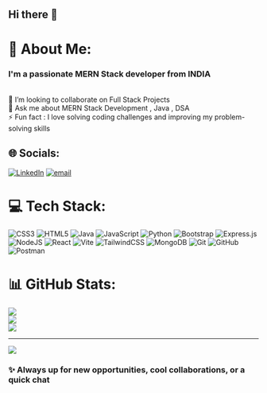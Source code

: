 ## Hi there 👋

# 💫 About Me:
<h3> I'm a passionate MERN Stack developer from INDIA</h3>
<br>🤝 I’m looking to collaborate on Full Stack Projects<br>💬 Ask me about MERN Stack Development , Java , DSA<br>⚡ Fun fact : I love solving coding challenges and improving my problem-solving skills<br>


## 🌐 Socials:
[![LinkedIn](https://img.shields.io/badge/LinkedIn-%230077B5.svg?logo=linkedin&logoColor=white)](https://linkedin.com/in/simranjeetkaur67) [![email](https://img.shields.io/badge/Email-D14836?logo=gmail&logoColor=white)](mailto:simrankaurdh5@gmail.com) 

# 💻 Tech Stack:
![CSS3](https://img.shields.io/badge/css3-%231572B6.svg?style=for-the-badge&logo=css3&logoColor=white) ![HTML5](https://img.shields.io/badge/html5-%23E34F26.svg?style=for-the-badge&logo=html5&logoColor=white) ![Java](https://img.shields.io/badge/java-%23ED8B00.svg?style=for-the-badge&logo=openjdk&logoColor=white) ![JavaScript](https://img.shields.io/badge/javascript-%23323330.svg?style=for-the-badge&logo=javascript&logoColor=%23F7DF1E) ![Python](https://img.shields.io/badge/python-3670A0?style=for-the-badge&logo=python&logoColor=ffdd54) ![Bootstrap](https://img.shields.io/badge/bootstrap-%238511FA.svg?style=for-the-badge&logo=bootstrap&logoColor=white) ![Express.js](https://img.shields.io/badge/express.js-%23404d59.svg?style=for-the-badge&logo=express&logoColor=%2361DAFB) ![NodeJS](https://img.shields.io/badge/node.js-6DA55F?style=for-the-badge&logo=node.js&logoColor=white) ![React](https://img.shields.io/badge/react-%2320232a.svg?style=for-the-badge&logo=react&logoColor=%2361DAFB) ![Vite](https://img.shields.io/badge/vite-%23646CFF.svg?style=for-the-badge&logo=vite&logoColor=white) ![TailwindCSS](https://img.shields.io/badge/tailwindcss-%2338B2AC.svg?style=for-the-badge&logo=tailwind-css&logoColor=white) ![MongoDB](https://img.shields.io/badge/MongoDB-%234ea94b.svg?style=for-the-badge&logo=mongodb&logoColor=white) ![Git](https://img.shields.io/badge/git-%23F05033.svg?style=for-the-badge&logo=git&logoColor=white) ![GitHub](https://img.shields.io/badge/github-%23121011.svg?style=for-the-badge&logo=github&logoColor=white) ![Postman](https://img.shields.io/badge/Postman-FF6C37?style=for-the-badge&logo=postman&logoColor=white)
# 📊 GitHub Stats:
![](https://github-readme-stats.vercel.app/api?username=simran-dhiman01&theme=dark&hide_border=false&include_all_commits=false&count_private=false)<br/>
![](https://nirzak-streak-stats.vercel.app/?user=simran-dhiman01&theme=dark&hide_border=false)<br/>
![](https://github-readme-stats.vercel.app/api/top-langs/?username=simran-dhiman01&theme=dark&hide_border=false&include_all_commits=false&count_private=false&layout=compact)



---
[![](https://visitcount.itsvg.in/api?id=simran-dhiman01&icon=0&color=0)](https://visitcount.itsvg.in)

<!-- Proudly created with GPRM ( https://gprm.itsvg.in ) -->

<h3>✨ Always up for new opportunities, cool collaborations, or a quick chat</h3>
